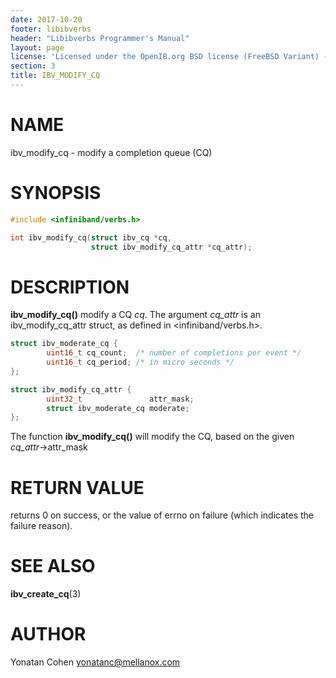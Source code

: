 ```yaml
---
date: 2017-10-20
footer: libibverbs
header: "Libibverbs Programmer's Manual"
layout: page
license: 'Licensed under the OpenIB.org BSD license (FreeBSD Variant) - See COPYING.md'
section: 3
title: IBV_MODIFY_CQ
---
```


# NAME

ibv_modify_cq - modify a completion queue (CQ)

# SYNOPSIS

```c
#include <infiniband/verbs.h>

int ibv_modify_cq(struct ibv_cq *cq,
                  struct ibv_modify_cq_attr *cq_attr);
```

# DESCRIPTION

**ibv_modify_cq()** modify a CQ *cq*. The argument *cq_attr* is an
ibv_modify_cq_attr struct, as defined in <infiniband/verbs.h>.


```c
struct ibv_moderate_cq {
        uint16_t cq_count;  /* number of completions per event */
        uint16_t cq_period; /* in micro seconds */
};

struct ibv_modify_cq_attr {
        uint32_t               attr_mask;
        struct ibv_moderate_cq moderate;
};
```


The function **ibv_modify_cq()** will modify the CQ, based on the given
*cq_attr*->attr_mask

# RETURN VALUE

returns 0 on success, or the value of errno on failure (which indicates the
failure reason).

# SEE ALSO

**ibv_create_cq**(3)

# AUTHOR

Yonatan Cohen <yonatanc@mellanox.com>
